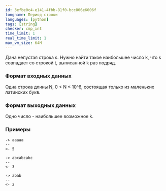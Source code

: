 ```yaml
---
id: 3efbe0c4-e141-4fbb-81f0-bcc806e6006f
longname: Период строки
languages: [python]
tags: [string]
checker: cmp_int
time_limit: 1
real_time_limit: 1
max_vm_size: 64M
---
```


Дана непустая строка s.
Нужно найти такое наибольшее число k, что s совпадает со строкой t, выписанной k раз подряд.

### Формат входных данных

Одна строка длины N, 0 < N ≤ 10^6, состоящая только из маленьких латинских букв.

### Формат выходных данных

Одно число - наибольшее возможное k.

### Примеры

```
-> aaaaa
--
<- 5
```

```
-> abcabcabc
--
<- 3
```

```
-> abab
--
<- 2
```